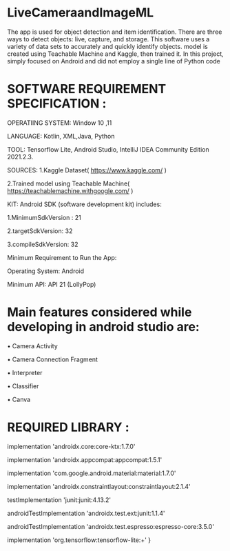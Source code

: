 # LiveCameraandImageML
The app is used for object detection and item identification. There are three ways to detect objects: live, capture, and storage. This software uses a variety of data sets to accurately and quickly identify objects.  model is created using Teachable Machine and Kaggle, then trained it. In this project,  simply focused on Android and did not employ a single line of Python code

# SOFTWARE REQUIREMENT SPECIFICATION :

OPERATIING SYSTEM:  Window 10 ,11

LANGUAGE: Kotlin, XML,Java, Python

TOOL: Tensorflow Lite, Android Studio, IntelliJ IDEA Community Edition 2021.2.3.

SOURCES: 
1.Kaggle Dataset( https://www.kaggle.com/ )
  
2.Trained model using Teachable Machine( https://teachablemachine.withgoogle.com/ )


KIT: Android SDK (software development kit) includes:

1.MinimumSdkVersion :       21

2.targetSdkVersion:         32

3.compileSdkVersion:        32

Minimum Requirement to Run the App:

Operating System: Android 

Minimum API: API 21 (LollyPop)




# Main features considered while developing in android studio are:
•	Camera Activity 

•	Camera Connection Fragment

•	Interpreter

•	Classifier

•	Canva

# REQUIRED LIBRARY :

implementation 'androidx.core:core-ktx:1.7.0'

implementation 'androidx.appcompat:appcompat:1.5.1'

implementation 'com.google.android.material:material:1.7.0'

implementation 'androidx.constraintlayout:constraintlayout:2.1.4'

testImplementation 'junit:junit:4.13.2'

androidTestImplementation 'androidx.test.ext:junit:1.1.4'

androidTestImplementation 'androidx.test.espresso:espresso-core:3.5.0'

implementation 'org.tensorflow:tensorflow-lite:+'
}
